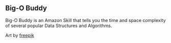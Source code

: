 ## Big-O Buddy
Big-O Buddy is an Amazon Skill that tells you the time and space complexity of several popular Data Structures and Algorithms.

Art by [freepik](http://www.flaticon.com/authors/freepik)
